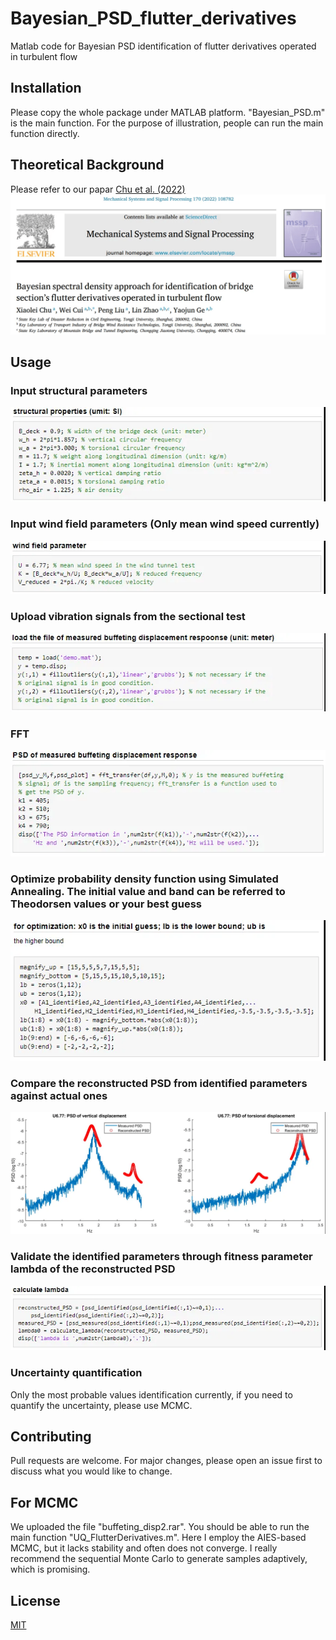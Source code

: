 # Bayesian_PSD_flutter_derivatives
Matlab code for Bayesian PSD identification of flutter derivatives operated in turbulent flow

## Installation
Please copy the whole package under MATLAB platform. "Bayesian_PSD.m" is the main function. For the purpose of illustration, people can run the main function directly.

## Theoretical Background
Please refer to our papar [Chu et al. (2022)](https://doi.org/10.1016/j.ymssp.2021.108782)
![paper](/readmeFigures/paper.png)

## Usage

### Input structural parameters
![structure](/readmeFigures/structure.png)

### Input wind field parameters (Only mean wind speed currently)
![windField](/readmeFigures/windField.png)

### Upload vibration signals from the sectional test
![buffetingSignal](/readmeFigures/buffetingSignal.png)

### FFT
![fft](/readmeFigures/fft.png)


### Optimize probability density function using Simulated Annealing. The initial value and band can be referred to Theodorsen values or your best guess
![optimize](/readmeFigures/optimize.png)

### Compare the reconstructed PSD from identified parameters against actual ones
![validate](/readmeFigures/validate.png)

### Validate the identified parameters through fitness parameter lambda of the reconstructed PSD
![fitness](/readmeFigures/fitness.png)

### Uncertainty quantification
Only the most probable values identification currently, if you need to quantify the uncertainty, please use MCMC.

## Contributing
Pull requests are welcome. For major changes, please open an issue first to discuss what you would like to change.

## For MCMC
We uploaded the file "buffeting_disp2.rar". You should be able to run the main function "UQ_FlutterDerivatives.m". Here I employ the AIES-based MCMC, but it lacks stability and often does not converge. I really recommend the sequential Monte Carlo to generate samples adaptively, which is promising.

## License
[MIT](https://choosealicense.com/licenses/mit/)
